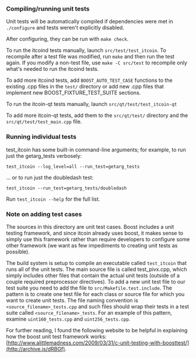 ### Compiling/running unit tests

Unit tests will be automatically compiled if dependencies were met in `./configure`
and tests weren't explicitly disabled.

After configuring, they can be run with `make check`.

To run the itcoind tests manually, launch `src/test/test_itcoin`. To recompile
after a test file was modified, run `make` and then run the test again. If you
modify a non-test file, use `make -C src/test` to recompile only what's needed
to run the itcoind tests.

To add more itcoind tests, add `BOOST_AUTO_TEST_CASE` functions to the existing
.cpp files in the `test/` directory or add new .cpp files that
implement new BOOST_FIXTURE_TEST_SUITE sections.

To run the itcoin-qt tests manually, launch `src/qt/test/test_itcoin-qt`

To add more itcoin-qt tests, add them to the `src/qt/test/` directory and
the `src/qt/test/test_main.cpp` file.

### Running individual tests

test_itcoin has some built-in command-line arguments; for
example, to run just the getarg_tests verbosely:

    test_itcoin --log_level=all --run_test=getarg_tests

... or to run just the doubledash test:

    test_itcoin --run_test=getarg_tests/doubledash

Run `test_itcoin --help` for the full list.

### Note on adding test cases

The sources in this directory are unit test cases.  Boost includes a
unit testing framework, and since itcoin already uses boost, it makes
sense to simply use this framework rather than require developers to
configure some other framework (we want as few impediments to creating
unit tests as possible).

The build system is setup to compile an executable called `test_itcoin`
that runs all of the unit tests.  The main source file is called
test_pivx.cpp, which simply includes other files that contain the
actual unit tests (outside of a couple required preprocessor
directives). To add a new unit test file to our test suite you need
to add the file to `src/Makefile.test.include`. The pattern is to
create one test file for each class or source file for which you want
to create unit tests.  The file naming convention is
`<source_filename>_tests.cpp` and such files should wrap their tests
in a test suite called `<source_filename>_tests`.  For an example of
this pattern, examine `uint160_tests.cpp` and `uint256_tests.cpp`.

For further reading, I found the following website to be helpful in
explaining how the boost unit test framework works:
[http://www.alittlemadness.com/2009/03/31/c-unit-testing-with-boosttest/](http://archive.is/dRBGf).
